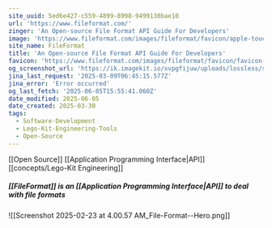 ```yaml
---
site_uuid: 5ed6e427-c559-4899-8998-9499130bae10
url: 'https://www.fileformat.com/'
zinger: 'An Open-source File Format API Guide For Developers'
image: 'https://www.fileformat.com/images/fileformat/favicon/apple-touch-icon.png'
site_name: FileFormat
title: 'An Open-source File Format API Guide For Developers'
favicon: 'https://www.fileformat.com/images/fileformat/favicon/favicon-32x32.png'
og_screenshot_url: 'https://ik.imagekit.io/xvpgfijuw/uploads/lossless/screenshots/20250605_FileFormat_og_screenshot.jpeg'
jina_last_request: '2025-03-09T06:45:15.577Z'
jina_error: 'Error occurred'
og_last_fetch: '2025-06-05T15:55:41.060Z'
date_modified: 2025-06-05
date_created: 2025-03-30
tags:
  - Software-Development
  - Lego-Kit-Engineering-Tools
  - Open-Source
---
```


[[Open Source]] [[Application Programming Interface|API]]
[[concepts/Lego-Kit Engineering]]

##### [[FileFormat]] is an [[Application Programming Interface|API]] to deal with file formats
![[Screenshot 2025-02-23 at 4.00.57 AM_File-Format--Hero.png]]